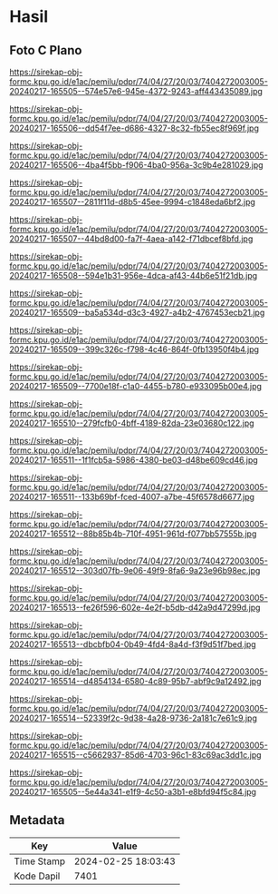 # Hasil

## Foto C Plano

https://sirekap-obj-formc.kpu.go.id/e1ac/pemilu/pdpr/74/04/27/20/03/7404272003005-20240217-165505--574e57e6-945e-4372-9243-aff443435089.jpg

https://sirekap-obj-formc.kpu.go.id/e1ac/pemilu/pdpr/74/04/27/20/03/7404272003005-20240217-165506--dd54f7ee-d686-4327-8c32-fb55ec8f969f.jpg

https://sirekap-obj-formc.kpu.go.id/e1ac/pemilu/pdpr/74/04/27/20/03/7404272003005-20240217-165506--4ba4f5bb-f906-4ba0-956a-3c9b4e281029.jpg

https://sirekap-obj-formc.kpu.go.id/e1ac/pemilu/pdpr/74/04/27/20/03/7404272003005-20240217-165507--2811f11d-d8b5-45ee-9994-c1848eda6bf2.jpg

https://sirekap-obj-formc.kpu.go.id/e1ac/pemilu/pdpr/74/04/27/20/03/7404272003005-20240217-165507--44bd8d00-fa7f-4aea-a142-f71dbcef8bfd.jpg

https://sirekap-obj-formc.kpu.go.id/e1ac/pemilu/pdpr/74/04/27/20/03/7404272003005-20240217-165508--594e1b31-956e-4dca-af43-44b6e51f21db.jpg

https://sirekap-obj-formc.kpu.go.id/e1ac/pemilu/pdpr/74/04/27/20/03/7404272003005-20240217-165509--ba5a534d-d3c3-4927-a4b2-4767453ecb21.jpg

https://sirekap-obj-formc.kpu.go.id/e1ac/pemilu/pdpr/74/04/27/20/03/7404272003005-20240217-165509--399c326c-f798-4c46-864f-0fb13950f4b4.jpg

https://sirekap-obj-formc.kpu.go.id/e1ac/pemilu/pdpr/74/04/27/20/03/7404272003005-20240217-165509--7700e18f-c1a0-4455-b780-e933095b00e4.jpg

https://sirekap-obj-formc.kpu.go.id/e1ac/pemilu/pdpr/74/04/27/20/03/7404272003005-20240217-165510--279fcfb0-4bff-4189-82da-23e03680c122.jpg

https://sirekap-obj-formc.kpu.go.id/e1ac/pemilu/pdpr/74/04/27/20/03/7404272003005-20240217-165511--1f1fcb5a-5986-4380-be03-d48be609cd46.jpg

https://sirekap-obj-formc.kpu.go.id/e1ac/pemilu/pdpr/74/04/27/20/03/7404272003005-20240217-165511--133b69bf-fced-4007-a7be-45f6578d6677.jpg

https://sirekap-obj-formc.kpu.go.id/e1ac/pemilu/pdpr/74/04/27/20/03/7404272003005-20240217-165512--88b85b4b-710f-4951-961d-f077bb57555b.jpg

https://sirekap-obj-formc.kpu.go.id/e1ac/pemilu/pdpr/74/04/27/20/03/7404272003005-20240217-165512--303d07fb-9e06-49f9-8fa6-9a23e96b98ec.jpg

https://sirekap-obj-formc.kpu.go.id/e1ac/pemilu/pdpr/74/04/27/20/03/7404272003005-20240217-165513--fe26f596-602e-4e2f-b5db-d42a9d47299d.jpg

https://sirekap-obj-formc.kpu.go.id/e1ac/pemilu/pdpr/74/04/27/20/03/7404272003005-20240217-165513--dbcbfb04-0b49-4fd4-8a4d-f3f9d51f7bed.jpg

https://sirekap-obj-formc.kpu.go.id/e1ac/pemilu/pdpr/74/04/27/20/03/7404272003005-20240217-165514--d4854134-6580-4c89-95b7-abf9c9a12492.jpg

https://sirekap-obj-formc.kpu.go.id/e1ac/pemilu/pdpr/74/04/27/20/03/7404272003005-20240217-165514--52339f2c-9d38-4a28-9736-2a181c7e61c9.jpg

https://sirekap-obj-formc.kpu.go.id/e1ac/pemilu/pdpr/74/04/27/20/03/7404272003005-20240217-165515--c5662937-85d6-4703-96c1-83c69ac3dd1c.jpg

https://sirekap-obj-formc.kpu.go.id/e1ac/pemilu/pdpr/74/04/27/20/03/7404272003005-20240217-165505--5e44a341-e1f9-4c50-a3b1-e8bfd94f5c84.jpg


## Metadata

| Key        | Value               |
| ---------- | ------------------- |
| Time Stamp | 2024-02-25 18:03:43 |
| Kode Dapil | 7401                |



